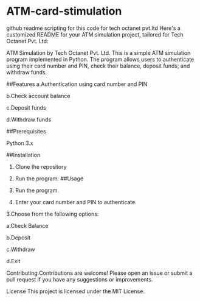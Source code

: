 # ATM-card-stimulation
github readme scripting for this code for tech octanet pvt.ltd
Here's a customized README for your ATM simulation project, tailored for Tech Octanet Pvt. Ltd:

ATM Simulation by Tech Octanet Pvt. Ltd.
This is a simple ATM simulation program implemented in Python. The program allows users to authenticate using their card number and PIN, check their balance, deposit funds, and withdraw funds.

##Features
a.Authentication using card number and PIN

b.Check account balance

c.Deposit funds

d.Withdraw funds

##Prerequisites

Python 3.x

##Installation
1. Clone the repository
2. Run the program:
##Usage
1. Run the program.

2. Enter your card number and PIN to authenticate.

3.Choose from the following options:

a.Check Balance

b.Deposit

c.Withdraw

d.Exit

Contributing
Contributions are welcome! Please open an issue or submit a pull request if you have any suggestions or improvements.

License
This project is licensed under the MIT License.
